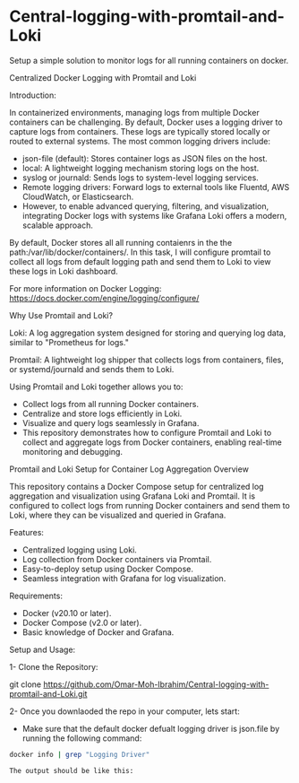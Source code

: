 # Central-logging-with-promtail-and-Loki
Setup a simple solution to monitor logs for all running containers on docker.

Centralized Docker Logging with Promtail and Loki

Introduction:

In containerized environments, managing logs from multiple Docker containers can be challenging. By default, Docker uses a logging driver to capture logs from containers. These logs are typically stored locally or routed to external systems. The most common logging drivers include:

- json-file (default): Stores container logs as JSON files on the host.
- local: A lightweight logging mechanism storing logs on the host.
- syslog or journald: Sends logs to system-level logging services.
- Remote logging drivers: Forward logs to external tools like Fluentd, AWS CloudWatch, or Elasticsearch.
- However, to enable advanced querying, filtering, and visualization, integrating Docker logs with systems like Grafana Loki offers a modern, scalable approach.
  

By default, Docker stores all all running contaienrs in the the path:/var/lib/docker/containers/. In this task, I will configure promtail to collect all logs from default logging path and send them to Loki to view these logs in Loki dashboard.

For more information on Docker Logging: https://docs.docker.com/engine/logging/configure/ 


Why Use Promtail and Loki?

Loki: A log aggregation system designed for storing and querying log data, similar to "Prometheus for logs."

Promtail: A lightweight log shipper that collects logs from containers, files, or systemd/journald and sends them to Loki.

Using Promtail and Loki together allows you to:

- Collect logs from all running Docker containers.
- Centralize and store logs efficiently in Loki.
- Visualize and query logs seamlessly in Grafana.
- This repository demonstrates how to configure Promtail and Loki to collect and aggregate logs from Docker containers, enabling real-time monitoring and debugging.

Promtail and Loki Setup for Container Log Aggregation
Overview

This repository contains a Docker Compose setup for centralized log aggregation and visualization using Grafana Loki and Promtail. It is configured to collect logs from running Docker containers and send them to Loki, where they can be visualized and queried in Grafana.

Features:
- Centralized logging using Loki.
- Log collection from Docker containers via Promtail.
- Easy-to-deploy setup using Docker Compose.
- Seamless integration with Grafana for log visualization.

Requirements:
- Docker (v20.10 or later).
- Docker Compose (v2.0 or later).
- Basic knowledge of Docker and Grafana.

Setup and Usage:

1- Clone the Repository:

git clone https://github.com/Omar-Moh-Ibrahim/Central-logging-with-promtail-and-Loki.git 


2- Once you downlaoded the repo in your computer, lets start:

- Make sure that the default docker defualt logging driver is json.file by running the following command:

```bash
docker info | grep "Logging Driver" 

The output should be like this:


